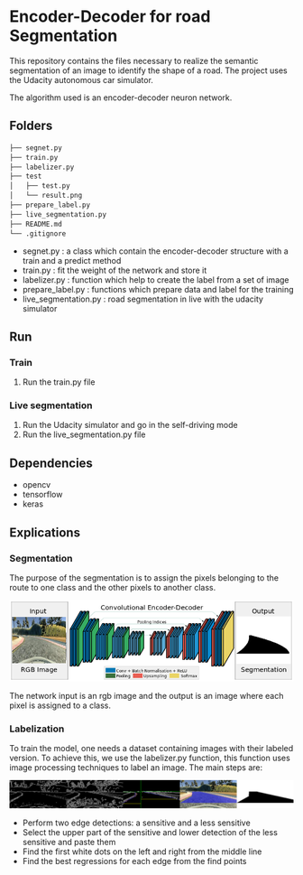 # Encoder-Decoder for road Segmentation

This repository contains the files necessary to realize the semantic segmentation of an image to identify the shape of a road. The project uses the Udacity autonomous car simulator.

The algorithm used is an encoder-decoder neuron network.

## Folders

```bash
├── segnet.py
├── train.py
├── labelizer.py
├── test 
│   ├── test.py
│   └── result.png
├── prepare_label.py
├── live_segmentation.py
├── README.md
└── .gitignore
```

* segnet.py : a class which contain the encoder-decoder structure with a train and a predict method
* train.py : fit the weight of the network and store it
* labelizer.py : function which help to create the label from a set of image
* prepare_label.py : functions which prepare data and label for the training
* live_segmentation.py : road segmentation in live with the udacity simulator

## Run

### Train

1. Run the train.py file

### Live segmentation

1. Run the Udacity simulator and go in the self-driving mode
2. Run the live_segmentation.py file

## Dependencies

* opencv
* tensorflow
* keras

## Explications

### Segmentation

The purpose of the segmentation is to assign the pixels belonging to the route to one class and the other pixels to another class.

![segnet](https://github.com/amaurylekens/SDC_Segnet/blob/master/images/segnet.png)

The network input is an rgb image and the output is an image where each pixel is assigned to a class.

### Labelization

To train the model, one needs a dataset containing images with their labeled version. To achieve this, we use the labelizer.py function, this function uses image processing techniques to label an image. The main steps are:

![segnet](https://github.com/amaurylekens/SDC_Segnet/blob/master/images/labelization.png)

* Perform two edge detections: a sensitive and a less sensitive
* Select the upper part of the sensitive and lower detection of the less sensitive and paste them
* Find the first white dots on the left and right from the middle line
* Find the best regressions for each edge from the find points


